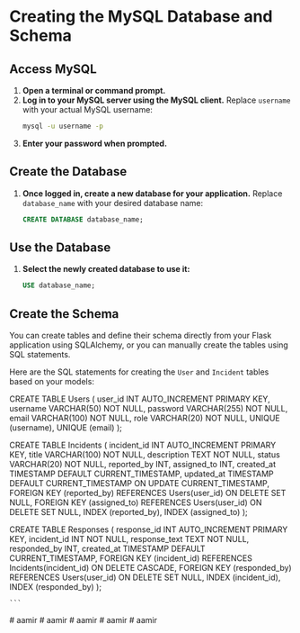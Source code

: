 # Creating the MySQL Database and Schema

## Access MySQL

1. **Open a terminal or command prompt.**
2. **Log in to your MySQL server using the MySQL client.** Replace `username` with your actual MySQL username:
   ```sh
   mysql -u username -p
   ```
3. **Enter your password when prompted.**

## Create the Database

1. **Once logged in, create a new database for your application.** Replace `database_name` with your desired database name:
   ```sql
   CREATE DATABASE database_name;
   ```

## Use the Database

1. **Select the newly created database to use it:**
   ```sql
   USE database_name;
   ```

## Create the Schema

You can create tables and define their schema directly from your Flask application using SQLAlchemy, or you can manually create the tables using SQL statements.

Here are the SQL statements for creating the `User` and `Incident` tables based on your models:

CREATE TABLE Users (
user_id INT AUTO_INCREMENT PRIMARY KEY,
username VARCHAR(50) NOT NULL,
password VARCHAR(255) NOT NULL,
email VARCHAR(100) NOT NULL,
role VARCHAR(20) NOT NULL,
UNIQUE (username),
UNIQUE (email)
);

CREATE TABLE Incidents (
incident_id INT AUTO_INCREMENT PRIMARY KEY,
title VARCHAR(100) NOT NULL,
description TEXT NOT NULL,
status VARCHAR(20) NOT NULL,
reported_by INT,
assigned_to INT,
created_at TIMESTAMP DEFAULT CURRENT_TIMESTAMP,
updated_at TIMESTAMP DEFAULT CURRENT_TIMESTAMP ON UPDATE CURRENT_TIMESTAMP,
FOREIGN KEY (reported_by) REFERENCES Users(user_id) ON DELETE SET NULL,
FOREIGN KEY (assigned_to) REFERENCES Users(user_id) ON DELETE SET NULL,
INDEX (reported_by),
INDEX (assigned_to)
);

CREATE TABLE Responses (
response_id INT AUTO_INCREMENT PRIMARY KEY,
incident_id INT NOT NULL,
response_text TEXT NOT NULL,
responded_by INT,
created_at TIMESTAMP DEFAULT CURRENT_TIMESTAMP,
FOREIGN KEY (incident_id) REFERENCES Incidents(incident_id) ON DELETE CASCADE,
FOREIGN KEY (responded_by) REFERENCES Users(user_id) ON DELETE SET NULL,
INDEX (incident_id),
INDEX (responded_by)
);

    ```
#   a a m i r  
 #   a a m i r  
 #   a a m i r  
 #   a a m i r  
 #   a a m i r  
 